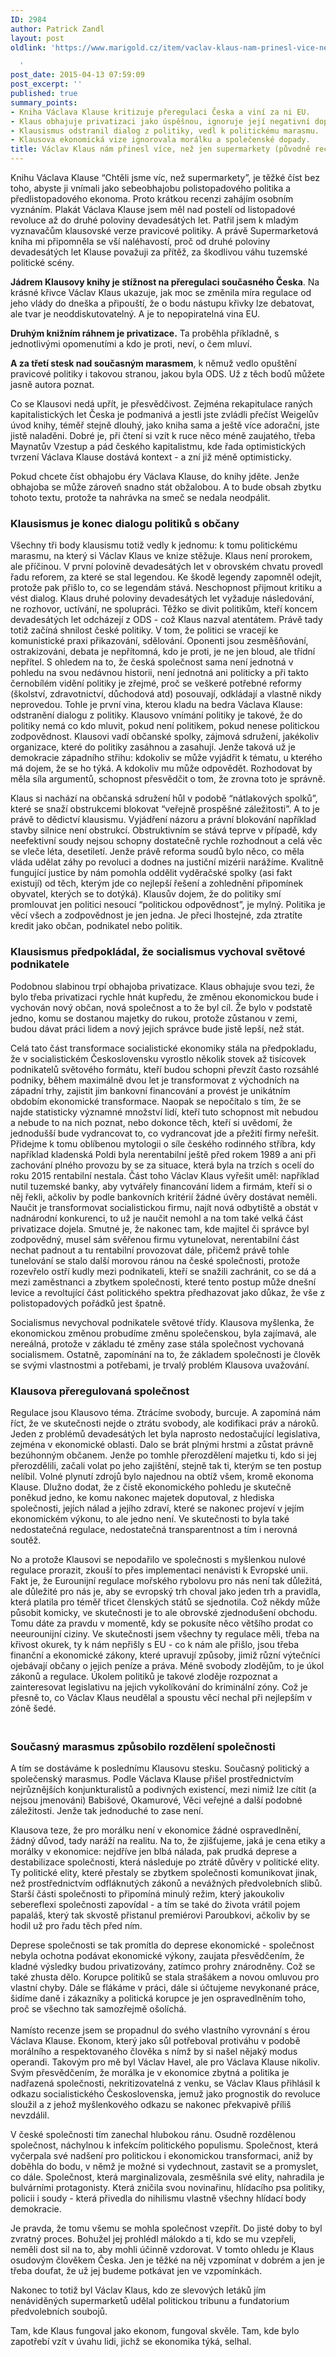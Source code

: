 ```yaml
---
ID: 2984
author: Patrick Zandl
layout: post
oldlink: 'https://www.marigold.cz/item/vaclav-klaus-nam-prinesl-vice-nez-jen-supermarkety-puvodne-recenze-knihy

  '
post_date: 2015-04-13 07:59:09
post_excerpt: ''
published: true
summary_points:
- Kniha Václava Klause kritizuje přeregulaci Česka a viní za ni EU.
- Klaus obhajuje privatizaci jako úspěšnou, ignoruje její negativní dopady.
- Klausismus odstranil dialog z politiky, vedl k politickému marasmu.
- Klausova ekonomická vize ignorovala morálku a společenské dopady.
title: Václav Klaus nám přinesl více, než jen supermarkety (původně recenze knihy)
---
```


<p>Knihu Václava Klause “Chtěli jsme víc, než supermarkety”, je těžké číst bez toho, abyste ji vnímali jako sebeobhajobu polistopadového politika a předlistopadového ekonoma. Proto krátkou recenzi zahájím osobním vyznáním. Plakát Václava Klause jsem měl nad postelí od listopadové revoluce až do druhé poloviny devadesátých let. Patřil jsem k mladým vyznavačům klausovské verze pravicové politiky. A právě Supermarketová kniha mi připomněla se vší naléhavostí, proč od druhé poloviny devadesátých let Klause považuji za přítěž, za škodlivou váhu tuzemské politické scény.</p>


<!--more-->

<p><strong>Jádrem Klausovy knihy je stížnost na přeregulaci současného Česka</strong>. Na krásné křivce Václav Klaus ukazuje, jak moc se změnila míra regulace od jeho vlády do dneška a připouští, že o bodu nástupu křivky lze debatovat, ale tvar je neoddiskutovatelný. A je to nepopiratelná vina EU.</p>

<p><strong>Druhým knižním ráhnem je privatizace.</strong> Ta proběhla příkladně, s jednotlivými opomenutími a kdo je proti, neví, o čem mluví.</p>

<p><strong>A za třetí stesk nad současným marasmem</strong>, k němuž vedlo opuštění pravicové politiky i takovou stranou, jakou byla ODS. Už z těch bodů můžete jasně autora poznat.</p>

<p>Co se Klausovi nedá upřít, je přesvědčivost. Zejména rekapitulace raných kapitalistických let Česka je podmanivá a jestli jste zvládli přečíst Weigelův úvod knihy, téměř stejně dlouhý, jako kniha sama a ještě více adorační, jste jistě naladěni. Dobré je, při čtení si vzít k ruce něco méně zaujatého, třeba Maynatův Vzestup a pád českého kapitalistmu, kde řada optimistických tvrzení Václava Klause dostává kontext - a zní již méně optimisticky.</p>

<p>Pokud chcete číst obhajobu éry Václava Klause, do knihy jděte. Jenže obhajoba se může zároveň snadno stát obžalobou. A to bude obsah zbytku tohoto textu, protože ta nahrávka na smeč se nedala neodpálit.</p>

<h3>Klausismus je konec dialogu politiků s občany</h3>
<p>Všechny tři body klausismu totiž vedly k jednomu: k tomu politickému marasmu, na který si Václav Klaus ve knize stěžuje. Klaus není prorokem, ale příčinou. V první polovině devadesátých let v obrovském chvatu provedl řadu reforem, za které se stal legendou. Ke škodě legendy zapomněl odejít, protože pak přišlo to, co se legendám stává. Neschopnost přijmout kritiku a vést dialog. Klaus druhé poloviny devadesátých let vyžaduje následování, ne rozhovor, uctívání, ne spolupráci. Těžko se divit politikům, kteří koncem devadesátých let odcházejí z ODS - což Klaus nazval atentátem. Právě tady totiž začíná shnilost české politiky. V tom, že politici se vracejí ke komunistické praxi přikazování, sdělování. Oponenti jsou zesměšňování, ostrakizováni, debata je nepřítomná, kdo je proti, je ne jen bloud, ale třídní nepřítel. S ohledem na to, že česká společnost sama není jednotná v pohledu na svou nedávnou historii, není jednotná ani politicky a při takto černobílém vidění politiky je zřejmé, proč se veškeré potřebné reformy (školství, zdravotnictví, důchodová atd) posouvají, odkládají a vlastně nikdy neprovedou. Tohle je první vina, kterou kladu na bedra Václava Klause: odstranění dialogu z politiky. Klausovo vnímání politiky je takové, že do politiky nemá co kdo mluvit, pokud není politikem, pokud nenese politickou zodpovědnost. Klausovi vadí občanské spolky, zájmová sdružení, jakékoliv organizace, které do politiky zasáhnou a zasahují. Jenže taková už je demokracie západního střihu: kdokoliv se může vyjádřit k tématu, u kterého má dojem, že se ho týká. A kdokoliv mu může odpovědět. Rozhodovat by měla síla argumentů, schopnost přesvědčit o tom, že zrovna toto je správně.</p>

<p>Klaus si nachází na občanská sdružení hůl v podobě “nátlakových spolků”, které se snaží obstrukcemi blokovat “veřejně prospěšné záležitosti”. A to je právě to dědictví klausismu. Vyjádření názoru a právní blokování například stavby silnice není obstrukcí. Obstruktivním se stává teprve v případě, kdy neefektivní soudy nejsou schopny dostatečně rychle rozhodnout a celá věc se vleče léta, desetiletí. Jenže právě reforma soudů bylo něco, co měla vláda udělat záhy po revoluci a dodnes na justiční mizérii narážíme. Kvalitně fungující justice by nám pomohla oddělit vyděračské spolky (asi fakt existují) od těch, kterým jde co nejlepší řešení a zohlednění připomínek obyvatel, kterých se to dotýká). Klausův dojem, že do politiky smí promlouvat jen politici nesoucí “politickou odpovědnost”, je mylný. Politika je věcí všech a zodpovědnost je jen jedna. Je přeci lhostejné, zda ztratíte kredit jako občan, podnikatel nebo politik.</p>

<h3>Klausismus předpokládal, že socialismus vychoval světové podnikatele</h3>
<p>Podobnou slabinou trpí obhajoba privatizace. Klaus obhajuje svou tezi, že bylo třeba privatizaci rychle hnát kupředu, že změnou ekonomickou bude i vychován nový občan, nová společnost a to že byl cíl. Že bylo v podstatě jedno, komu se dostanou majetky do rukou, protože zůstanou v zemi, budou dávat práci lidem a nový jejich správce bude jistě lepší, než stát.</p>

<p>Celá tato část transformace socialistické ekonomiky stála na předpokladu, že v socialistickém Československu vyrostlo několik stovek až tisícovek podnikatelů světového formátu, kteří budou schopni převzít často rozsáhlé podniky, během maximálně dvou let je transformovat z východních na západní trhy, zajistit jim bankovní financování a provést je unikátním obdobím ekonomické transformace. Naopak se nepočítalo s tím, že se najde statisticky významné množství lidí, kteří tuto schopnost mít nebudou a nebude to na nich poznat, nebo dokonce těch, kteří si uvědomí, že jednodušší bude vydrancovat to, co vydrancovat jde a přežití firmy neřešit. Přidejme k tomu oblíbenou mytologii o síle českého rodinného stříbra, kdy například kladenská Poldi byla nerentabilní ještě před rokem 1989 a ani při zachování plného provozu by se za situace, která byla na trzích s ocelí do roku 2015 rentabilní nestala. Část toho Václav Klaus vyřešit uměl: například nutil tuzemské banky, aby vytvářely financování lidem a firmám, kteří si o něj řekli, ačkoliv by podle bankovních kritérií žádné úvěry dostávat neměli. Naučit je transformovat socialistickou firmu, najít nová odbytiště a obstát v nadnárodní konkurenci, to už je naučit nemohl a na tom také velká část privatizace dojela. Smutné je, že nakonec tam, kde majitel či správce byl zodpovědný, musel sám svěřenou firmu vytunelovat, nerentabilní část nechat padnout a tu rentabilní provozovat dále, přičemž právě tohle tunelování se stalo další morovou ránou na české společnosti, protože rozevřelo ostří kudly mezi podnikateli, kteří se snažili zachránit, co se dá a mezi zaměstnanci a zbytkem společnosti, které tento postup může dnešní levice a revoltující část politického spektra předhazovat jako důkaz, že vše z polistopadových pořádků jest špatně.</p>

<p>Socialismus nevychoval podnikatele světové třídy. Klausova myšlenka, že ekonomickou změnou probudíme změnu společenskou, byla zajímavá, ale nereálná, protože v základu té změny zase stála společnost vychovaná socialismem. Ostatně, zapomínání na to, že základem společnosti je člověk se svými vlastnostmi a potřebami, je trvalý problém Klausova uvažování.</p>

<h3>Klausova přeregulovaná společnost</h3>
<p>Regulace jsou Klausovo téma. Ztrácíme svobody, burcuje. A zapomíná nám říct, že ve skutečnosti nejde o ztrátu svobody, ale kodifikaci práv a nároků. Jeden z problémů devadesátých let byla naprosto nedostačující legislativa, zejména v ekonomické oblasti. Dalo se brát plnými hrstmi a zůstat právně bezúhonným občanem. Jenže po tomhle přerozdělení majetku ti, kdo si jej přerozdělili, začali volat po jeho zajištění, stejně tak ti, kterým se ten postup nelíbil. Volné plynutí zdrojů bylo najednou na obtíž všem, kromě ekonoma Klause. Dlužno dodat, že z čistě ekonomického pohledu je skutečně poněkud jedno, ke komu nakonec majetek doputoval, z hlediska společnosti, jejích nálad a jejího zdraví, které se nakonec projeví v jejím ekonomickém výkonu, to ale jedno není. Ve skutečnosti to byla také nedostatečná regulace, nedostatečná transparentnost a tím i nerovná soutěž.</p>

<p>No a protože Klausovi se nepodařilo ve společnosti s myšlenkou nulové regulace prorazit, zkouší to přes implementaci nenávisti k Evropské unii. Fakt je, že Eurounijní regulace mořského rybolovu pro nás není tak důležitá, ale důležité pro nás je, aby se evropský trh choval jako jeden trh a pravidla, která platila pro téměř třicet členských států se sjednotila. Což někdy může působit komicky, ve skutečnosti je to ale obrovské zjednodušení obchodu. Tomu dáte za pravdu v momentě, kdy se pokusíte něco většího prodat co neeurounijní ciziny. Ve skutečnosti jsem všechny ty regulace měli, třeba na křivost okurek, ty k nám nepřišly s EU - co k nám ale přišlo, jsou třeba finanční a ekonomické zákony, které upravují způsoby, jimiž různí výtečníci ojebávají občany o jejich peníze a práva. Méně svobody zlodějům, to je úkol zákonů a regulace. Úkolem politiků je takové zloděje rozpoznat a zainteresovat legislativu na jejich vykolíkování do kriminální zóny. Což je přesně to, co Václav Klaus neudělal a spoustu věcí nechal při nejlepším v zóně šedé.</p>

<h3><br />Současný marasmus způsobilo rozdělení společnosti</h3>
<p>A tím se dostáváme k poslednímu Klausovu stesku. Současný politický a společenský marasmus. Podle Václava Klause přišel prostřednictvím nejrůznějších konjunkturalistů a podivných existencí, mezi nimiž lze cítit (a nejsou jmenováni) Babišové, Okamurové, Věci veřejné a další podobné záležitosti. Jenže tak jednoduché to zase není.</p>

<p>Klausova teze, že pro morálku není v ekonomice žádné ospravedlnění, žádný důvod, tady naráží na realitu. Na to, že zjišťujeme, jaká je cena etiky a morálky v ekonomice: nejdříve jen blbá nálada, pak prudká deprese a destabilizace společnosti, která následuje po ztrátě důvěry v politické elity. Ty politické elity, které přestaly se zbytkem společnosti komunikovat jinak, než prostřednictvím odfláknutých zákonů a nevážných předvolebních slibů. Starší části společnosti to připomíná minulý režim, který jakoukoliv sebereflexi společnosti zapovídal - a tím se také do života vrátil pojem papaláš, který tak skvostě přistanul premiérovi Paroubkovi, ačkoliv by se hodil už pro řadu těch před ním.</p>

<p>Deprese společnosti se tak promítla do deprese ekonomické - společnost nebyla ochotna podávat ekonomické výkony, zaujata přesvědčením, že kladné výsledky budou privatizovány, zatímco prohry znárodněny. Což se také zhusta dělo. Korupce politiků se stala strašákem a novou omluvou pro vlastní chyby. Dále se flákáme v práci, dále si účtujeme nevykonané práce, šidíme daně i zákazníky a politická korupce je jen ospravedlněním toho, proč se všechno tak samozřejmě ošolíchá. <br /> <br />Namísto recenze jsem se propadnul do svého vlastního vyrovnání s érou Václava Klause. Ekonom, který jako sůl potřeboval protiváhu v podobě morálního a respektovaného člověka s nímž by si našel nějaký modus operandi. Takovým pro mě byl Václav Havel, ale pro Václava Klause nikoliv. Svým přesvědčením, že morálka je v ekonomice zbytná a politika je nadřazená společnosti, nekritizovatelná z venku, se Václav Klaus přihlásil k odkazu socialistického Československa, jemuž jako prognostik do revoluce sloužil a z jehož myšlenkového odkazu se nakonec překvapivě příliš nevzdálil.</p>

<p>V české společnosti tím zanechal hlubokou ránu. Osudně rozdělenou společnost, náchylnou k infekcím politického populismu. Společnost, která vyčerpala své nadšení pro politickou i ekonomickou transformaci, aniž by doběhla do bodu, v němž je možné si vydechnout, zastavit se a promyslet, co dále. Společnost, která marginalizovala, zesměšnila své elity, nahradila je bulvárními protagonisty. Která zničila svou novinařinu, hlídacího psa politiky, policii i soudy - která přivedla do nihilismu vlastně všechny hlídací body demokracie.</p>

<p>Je pravda, že tomu všemu se mohla společnost vzepřít. Do jisté doby to byl zvratný proces. Bohužel jej prohlédl málokdo a ti, kdo se mu vzepřeli, neměli dost sil na to, aby mohli účinně vzdorovat. V tomto ohledu je Klaus osudovým člověkem Česka. Jen je těžké na něj vzpomínat v dobrém a jen je třeba doufat, že už jej budeme potkávat jen ve vzpomínkách.</p>

<p>Nakonec to totiž byl Václav Klaus, kdo ze slevových letáků jím nenáviděných supermarketů udělal politickou tribunu a fundatorium předvolebních soubojů.</p>

<p>Tam, kde Klaus fungoval jako ekonom, fungoval skvěle. Tam, kde bylo zapotřebí vzít v úvahu lidi, jichž se ekonomika týká, selhal. </p>